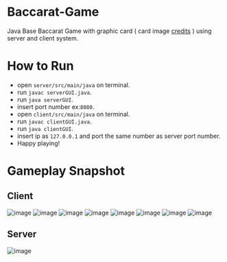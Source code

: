 # Baccarat-Game
Java Base Baccarat Game with graphic card ( card image [credits](https://snap2objects.com/2012/01/26/free-vector-playing-cards-deck/) ) using server and client system.
# How to Run
- open `server/src/main/java` on terminal.
- run `javac serverGUI.java`.
- run `java serverGUI`.
- insert port number ex:`8080`.
- open `client/src/main/java` on terminal.
- run `javac clientGUI.java`.
- run `java clientGUI`.
- insert ip as `127.0.0.1` and port the same number as server port number.
- Happy playing!
# Gameplay Snapshot
## Client
![image](https://user-images.githubusercontent.com/55163592/174784036-517f197f-92f9-4450-9f9b-4726648ed9a6.png)
![image](https://user-images.githubusercontent.com/55163592/174783815-7d12784c-e26b-431d-a7a4-fd74a20292a0.png)
![image](https://user-images.githubusercontent.com/55163592/174784102-55d6a310-9ead-403a-86a0-9b481fad96ee.png)
![image](https://user-images.githubusercontent.com/55163592/174784148-1cb2de5a-0180-43d7-9551-b1b313b8c2ff.png)
![image](https://user-images.githubusercontent.com/55163592/174784181-e91dbd0b-1c6d-4107-95a4-c8de10d205e1.png)
![image](https://user-images.githubusercontent.com/55163592/174784222-f2be2256-10fa-40f1-8d34-81f6b78a9978.png)
![image](https://user-images.githubusercontent.com/55163592/174784271-ce980c49-611a-4a17-9d86-0eca2ffb6647.png)
![image](https://user-images.githubusercontent.com/55163592/174784314-03f4a9c0-b09a-4a56-9cfc-27cdba9a9e97.png)
## Server
![image](https://user-images.githubusercontent.com/55163592/174784430-9d55ccbb-1676-46fe-bc04-5d4a2f42ad02.png)

